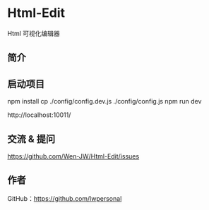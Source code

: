 # Html-Edit

Html 可视化编辑器

## 简介


## 启动项目

npm install
cp ./config/config.dev.js ./config/config.js
npm run dev

http://localhost:10011/

## 交流 & 提问

https://github.com/Wen-JW/Html-Edit/issues

## 作者

GitHub：https://github.com/lwpersonal

